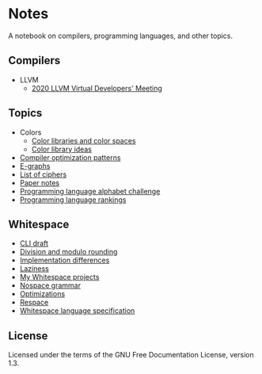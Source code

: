 # Notes

A notebook on compilers, programming languages, and other topics.

## Compilers

- LLVM
  - [2020 LLVM Virtual Developers' Meeting](compilers/llvm/devmtg_2020-10)

## Topics

- Colors
  - [Color libraries and color spaces](topics/colors/color-libraries.md)
  - [Color library ideas](topics/colors/color-lib-ideas.md)
- [Compiler optimization patterns](topics/compiler_optimizations.md)
- [E-graphs](topics/e-graphs.md)
- [List of ciphers](topics/ciphers.md)
- [Paper notes](topics/papers.md)
- [Programming language alphabet challenge](topics/language_alphabet.md)
- [Programming language rankings](topics/language_rankings.md)

## Whitespace

- [CLI draft](wspace/cli_draft.txt)
- [Division and modulo rounding](wspace/divmod.txt)
- [Implementation differences](wspace/differences.md)
- [Laziness](wspace/laziness.md)
- [My Whitespace projects](wspace/projects.md)
- [Nospace grammar](wspace/nospace_grammar.bnf)
- [Optimizations](wspace/optimizations.md)
- [Respace](wspace/respace.md)
- [Whitespace language specification](wspace/whitespace_spec.md)

## License

Licensed under the terms of the GNU Free Documentation License, version 1.3.
